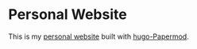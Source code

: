 # Personal Website
This is my [personal website](https://leothebestcoder.github.io/) built with [hugo-Papermod](https://github.com/adityatelange/hugo-PaperMod).